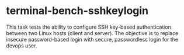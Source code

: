 # terminal-bench-sshkeylogin
This task tests the ability to configure SSH key-based authentication between two Linux hosts (client and server). The objective is to replace insecure password-based login with secure, passwordless login for the devops user.
